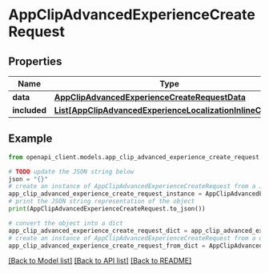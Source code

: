 # AppClipAdvancedExperienceCreateRequest


## Properties

Name | Type | Description | Notes
------------ | ------------- | ------------- | -------------
**data** | [**AppClipAdvancedExperienceCreateRequestData**](AppClipAdvancedExperienceCreateRequestData.md) |  | 
**included** | [**List[AppClipAdvancedExperienceLocalizationInlineCreate]**](AppClipAdvancedExperienceLocalizationInlineCreate.md) |  | [optional] 

## Example

```python
from openapi_client.models.app_clip_advanced_experience_create_request import AppClipAdvancedExperienceCreateRequest

# TODO update the JSON string below
json = "{}"
# create an instance of AppClipAdvancedExperienceCreateRequest from a JSON string
app_clip_advanced_experience_create_request_instance = AppClipAdvancedExperienceCreateRequest.from_json(json)
# print the JSON string representation of the object
print(AppClipAdvancedExperienceCreateRequest.to_json())

# convert the object into a dict
app_clip_advanced_experience_create_request_dict = app_clip_advanced_experience_create_request_instance.to_dict()
# create an instance of AppClipAdvancedExperienceCreateRequest from a dict
app_clip_advanced_experience_create_request_from_dict = AppClipAdvancedExperienceCreateRequest.from_dict(app_clip_advanced_experience_create_request_dict)
```
[[Back to Model list]](../README.md#documentation-for-models) [[Back to API list]](../README.md#documentation-for-api-endpoints) [[Back to README]](../README.md)


